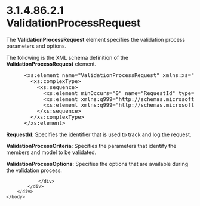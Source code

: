 <html dir="LTR" xmlns:mshelp="http://msdn.microsoft.com/mshelp" xmlns:ddue="http://ddue.schemas.microsoft.com/authoring/2003/5" xmlns:xlink="http://www.w3.org/1999/xlink" xmlns:tool="http://www.microsoft.com/tooltip">
    <head>
        <meta http-equiv="Content-Type" content="text/html; CHARSET=utf-8"></meta>
        <meta name="save" content="history"></meta>
        <title>3.1.4.86.2.1 ValidationProcessRequest</title>
        <xml>
            <mshelp:toctitle title="3.1.4.86.2.1 ValidationProcessRequest"></mshelp:toctitle>
            <mshelp:rltitle title="[MS-SSMDSWS-15]: ValidationProcessRequest"></mshelp:rltitle>
            <mshelp:keyword index="A" term="99573bbb-f5ea-4b14-b093-f1298d2be056"></mshelp:keyword>
            <mshelp:attr name="DCSext.ContentType" value="open specification"></mshelp:attr>
            <mshelp:attr name="AssetID" value="99573bbb-f5ea-4b14-b093-f1298d2be056"></mshelp:attr>
            <mshelp:attr name="TopicType" value="kbRef"></mshelp:attr>
            <mshelp:attr name="DCSext.Title" value="[MS-SSMDSWS-15]: ValidationProcessRequest" />
        </xml>
    </head>
    <body>
        <div id="header">
            <h1 class="heading">3.1.4.86.2.1 ValidationProcessRequest</h1>
        </div>
        <div id="mainSection">
            <div id="mainBody">
                <div id="allHistory" class="saveHistory"></div>
                <div id="sectionSection0" class="section" name="collapseableSection">
                    

<p>The <b>ValidationProcessRequest</b> element specifies the
validation process parameters and options.</p>

<p>The following is the XML schema definition of the <b>ValidationProcessRequest</b>
element.</p>

<dl>
<dd>
<div><pre> &lt;xs:element name=&quot;ValidationProcessRequest&quot; xmlns:xs=&quot;http://www.w3.org/2001/XMLSchema&quot;&gt;
   &lt;xs:complexType&gt;
     &lt;xs:sequence&gt;
       &lt;xs:element minOccurs=&quot;0&quot; name=&quot;RequestId&quot; type=&quot;ser:guid&quot; /&gt;
       &lt;xs:element xmlns:q999=&quot;http://schemas.microsoft.com/sqlserver/masterdataservices/2009/09&quot; minOccurs=&quot;0&quot; name=&quot;ValidationProcessCriteria&quot; nillable=&quot;true&quot; type=&quot;q999:ValidationProcessCriteria&quot; /&gt;
       &lt;xs:element xmlns:q999=&quot;http://schemas.microsoft.com/sqlserver/masterdataservices/2009/09&quot; minOccurs=&quot;0&quot; name=&quot;ValidationProcessOptions&quot; nillable=&quot;true&quot; type=&quot;q999:ValidationProcessOptions&quot; /&gt;
     &lt;/xs:sequence&gt;
   &lt;/xs:complexType&gt;
 &lt;/xs:element&gt;
</pre></div>
</dd></dl>

<p><b>RequestId</b>: Specifies the identifier that is
used to track and log the request.</p>

<p><b>ValidationProcessCriteria</b>: Specifies the
parameters that identify the members and model to be validated.</p>

<p><b>ValidationProcessOptions</b>: Specifies the options
that are available during the validation process.</p>


                </div>
            </div>
        </div>
    </body>
</html>